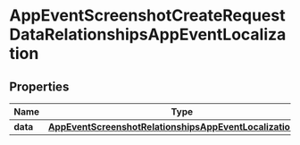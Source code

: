

# AppEventScreenshotCreateRequestDataRelationshipsAppEventLocalization


## Properties

| Name | Type | Description | Notes |
|------------ | ------------- | ------------- | -------------|
|**data** | [**AppEventScreenshotRelationshipsAppEventLocalizationData**](AppEventScreenshotRelationshipsAppEventLocalizationData.md) |  |  |



